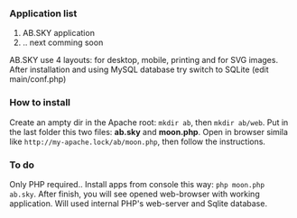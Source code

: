 ### Application list

1. AB.SKY application
2. .. next comming soon

AB.SKY use 4 layouts: for desktop, mobile, printing and for SVG images.
After installation and using MySQL database try switch to SQLite (edit main/conf.php)

### How to install

Create an ampty dir in the Apache root: `mkdir ab`, then `mkdir ab/web`. Put in the last folder this two files: **ab.sky** and **moon.php**. Open in browser simila like `http://my-apache.lock/ab/moon.php`, then follow the instructions.

### To do

Only PHP required.. Install apps from console this way: `php moon.php ab.sky`. After finish, you will see opened web-browser with working application. Will used internal PHP's web-server and Sqlite database.
